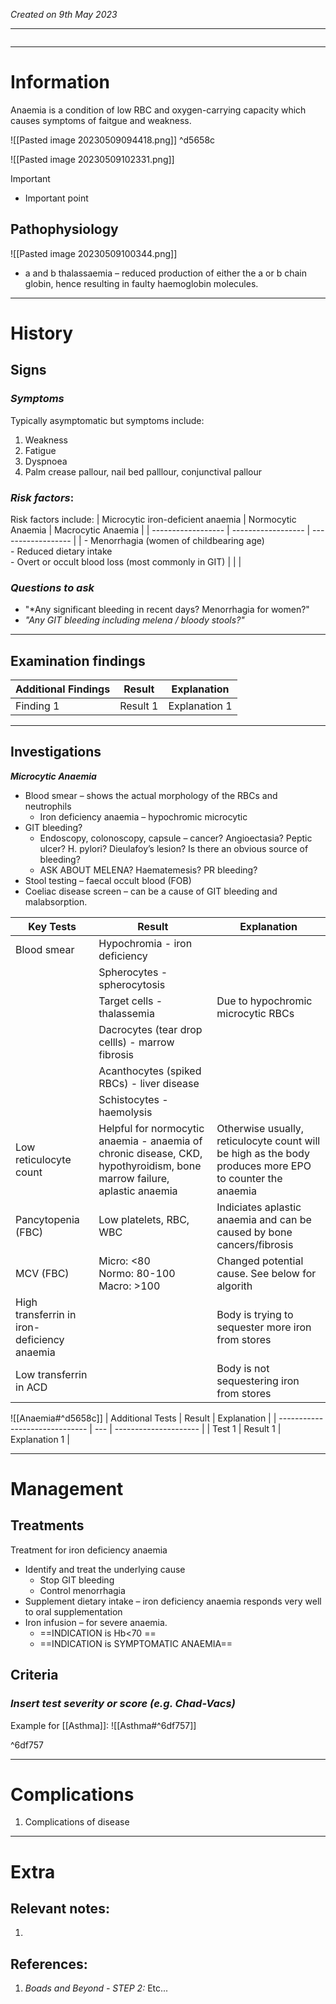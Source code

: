 *Created on 9th May 2023*

---
```toc
```
---

# Information
 
Anaemia is a condition of low RBC and oxygen-carrying capacity which causes symptoms of faitgue and weakness.

![[Pasted image 20230509094418.png]] ^d5658c

![[Pasted image 20230509102331.png]]

> [!Important]
- Important point

## Pathophysiology
![[Pasted image 20230509100344.png]]
-   a and b thalassaemia – reduced production of either the a or b chain globin, hence resulting in faulty haemoglobin molecules.

--- 
# History
## Signs
### *Symptoms*
Typically asymptomatic but symptoms include:
1. Weakness
2. Fatigue 
3. Dyspnoea
4. Palm crease pallour, nail bed palllour, conjunctival pallour 

### *Risk factors*:
Risk factors include:
| Microcytic iron-deficient anaemia | Normocytic Anaemia | Macrocytic Anaemia |
| ------------------ | ------------------ | ------------------ |
| - Menorrhagia (women of childbearing age)<br>- Reduced dietary intake<br>- Overt or occult blood loss (most commonly in GIT)  |        |                    |

### *Questions to ask*
- "*Any significant bleeding in recent days? Menorrhagia for women?"
- *"Any GIT bleeding including melena / bloody stools?"*

---

## Examination findings

| Additional Findings         | Result    | Explanation |
| ---------------- | --------- | ----------- |
| Finding 1 | Result 1 | Explanation 1


---

## Investigations

***Microcytic Anaemia***
- Blood smear – shows the actual morphology of the RBCs and neutrophils
	- Iron deficiency anaemia – hypochromic microcytic
- GIT bleeding?
	- Endoscopy, colonoscopy, capsule – cancer? Angioectasia? Peptic ulcer? H. pylori? Dieulafoy’s lesion? Is there an obvious source of bleeding?
	- ASK ABOUT MELENA? Haematemesis? PR bleeding?
-   Stool testing – faecal occult blood (FOB)
-   Coeliac disease screen – can be a cause of GIT bleeding and malabsorption.

| Key Tests                                   | Result                                                                                                                  | Explanation                                                                                             |
| ------------------------------------------- | ----------------------------------------------------------------------------------------------------------------------- | ------------------------------------------------------------------------------------------------------- |
| Blood smear                                 | Hypochromia - iron deficiency                                                                                           |                                                                                                         |
|                                             | Spherocytes - spherocytosis                                                                                             |                                                                                                         |
|                                             | Target cells - thalassemia                                                                                              | Due to hypochromic microcytic RBCs                                                                      |
|                                             | Dacrocytes (tear drop cellls) - marrow fibrosis                                                                         |                                                                                                         |
|                                             | Acanthocytes (spiked RBCs) - liver disease                                                                              |                                                                                                         |
|                                             | Schistocytes - haemolysis                                                                                               |                                                                                                         |
| Low reticulocyte count                      | Helpful for normocytic anaemia - anaemia of chronic disease, CKD, hypothyroidism, bone marrow failure, aplastic anaemia | Otherwise usually, reticulocyte count will be high as the body produces more EPO to counter the anaemia |
| Pancytopenia (FBC)                          | Low platelets, RBC, WBC                                                                                                 | Indiciates aplastic anaemia and can be caused by bone cancers/fibrosis                                  |
| MCV (FBC)                                   | Micro: <80<br>Normo: 80-100<br>Macro: >100                                                                              | Changed potential cause. See below for algorith                                                         |
| High transferrin in iron-deficiency anaemia |                                                                                                                         | Body is trying to sequester more iron from stores                                                       |
| Low transferrin in ACD                                            |                                                                                                                         |   Body is not sequestering iron from stores                                                                                                      |

![[Anaemia#^d5658c]]
| Additional Tests               |  Result   | Explanation                |
| ------------------------------ | --- | --------------------- |
| Test 1                            |  Result 1   | Explanation 1 |

---

# Management
## Treatments
Treatment for iron deficiency anaemia
-   Identify and treat the underlying cause
	- Stop GIT bleeding
	- Control menorrhagia
- Supplement dietary intake – iron deficiency anaemia responds very well to oral supplementation
-   Iron infusion – for severe anaemia.
	- ==INDICATION is Hb<70 == 
	- ==INDICATION is SYMPTOMATIC ANAEMIA==

## Criteria
### *Insert test severity or score (e.g. Chad-Vacs)*
Example for [[Asthma]]:
![[Asthma#^6df757]]

^6df757

---

# Complications
1. Complications of disease

---

# Extra
## Relevant notes:
1. 
## References:
1. *Boads and Beyond - STEP 2:* Etc...